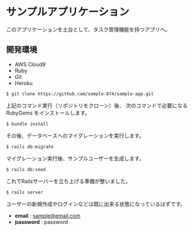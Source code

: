 # サンプルアプリケーション

このアプリケーションを土台として、タスク管理機能を持つアプリへ。

## 開発環境

* AWS Cloud9
* Ruby
* Git
* Heroku

```
$ git clone https://github.com/sample-874/sample-app.git
```

上記のコマンド実行（リポジトリをクローン）後、
次のコマンドで必要になる RubyGems をインストールします。

```
$ bundle install
```

その後、データベースへのマイグレーションを実行します。

```
$ rails db:migrate
```

マイグレーション実行後、サンプルユーザーを生成します。

```
$ rails db:seed
```

これでRailsサーバーを立ち上げる準備が整いました。

```
$ rails server
```


ユーザーの新規作成やログインなどは既に出来る状態になっているはずです。

* **email** : sample@email.com
* **password** : password
